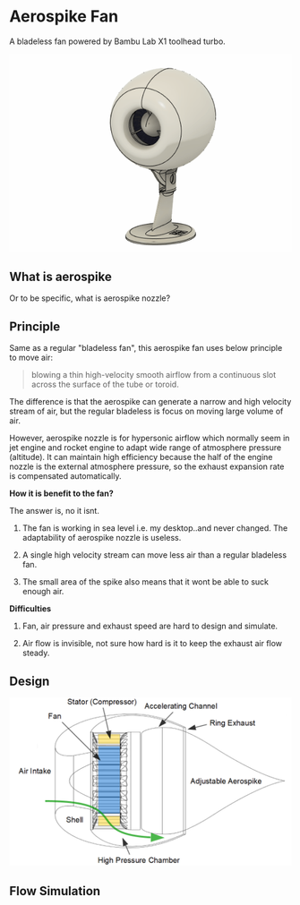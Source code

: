# Aerospike Fan

A bladeless fan powered by Bambu Lab X1 toolhead turbo. 

![model-fan-animation2.gif](figures\model-fan-animation2.gif)

## What is aerospike

Or to be specific, what is aerospike nozzle? 

## Principle

Same as a regular "bladeless fan", this aerospike fan uses below principle to move air: 

> blowing a thin high-velocity smooth airflow from a continuous slot across the surface of the tube or toroid.

The difference is that the aerospike can generate a narrow and high velocity stream of air, but the regular bladeless is focus on moving large volume of air. 

However, aerospike nozzle is for hypersonic airflow which normally seem in jet engine and rocket engine to adapt wide range of atmosphere pressure (altitude). It can maintain high efficiency because the half of the engine nozzle is the external atmosphere pressure, so the exhaust expansion rate is compensated automatically. 

**How it is benefit to the fan?**

The answer is, no it isnt. 

1. The fan is working in sea level i.e. my desktop..and never changed. The adaptability of aerospike nozzle is useless.

2. A single high velocity stream can move less air than a regular bladeless fan. 

3. The small area of the spike also means that it wont be able to suck enough air. 

**Difficulties**

1. Fan, air pressure and exhaust speed are hard to design and simulate. 

2. Air flow is invisible, not sure how hard is it to keep the exhaust air flow steady.

## Design

![model-digrams.png](figures\model-digrams.png)

## 

## Flow Simulation
